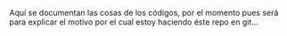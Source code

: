 Aquí se documentan las cosas de los códigos, por el momento pues será para
explicar el motivo por el cual estoy haciendo éste repo en git...